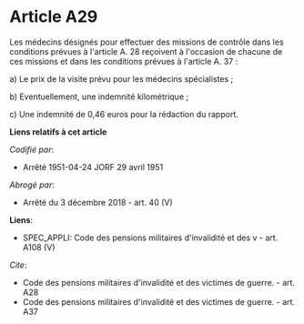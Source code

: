 # Article A29

Les médecins désignés pour effectuer des missions de contrôle dans les conditions prévues à l'article A. 28 reçoivent à
l'occasion de chacune de ces missions et dans les conditions prévues à l'article A. 37 :

a) Le prix de la visite prévu pour les médecins spécialistes ;

b) Eventuellement, une indemnité kilométrique ;

c) Une indemnité de 0,46 euros pour la rédaction du rapport.

**Liens relatifs à cet article**

_Codifié par_:

  - Arrêté 1951-04-24 JORF 29 avril 1951

_Abrogé par_:

  - Arrêté du 3 décembre 2018 - art. 40 (V)

**Liens**:

  - SPEC_APPLI: Code des pensions militaires d'invalidité et des v - art. A108 (V)

_Cite_:

  - Code des pensions militaires d'invalidité et des victimes de guerre. - art. A28
  - Code des pensions militaires d'invalidité et des victimes de guerre. - art. A37
